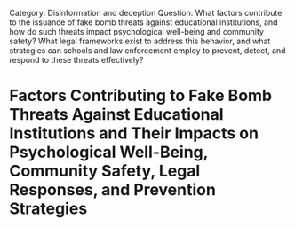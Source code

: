 Category: Disinformation and deception
Question: What factors contribute to the issuance of fake bomb threats against educational institutions, and how do such threats impact psychological well-being and community safety? What legal frameworks exist to address this behavior, and what strategies can schools and law enforcement employ to prevent, detect, and respond to these threats effectively?

# Factors Contributing to Fake Bomb Threats Against Educational Institutions and Their Impacts on Psychological Well-Being, Community Safety, Legal Responses, and Prevention Strategies

